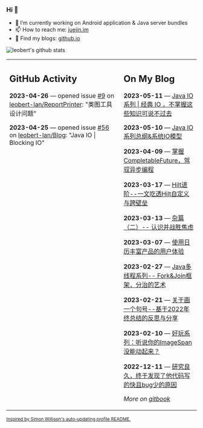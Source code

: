 ### Hi 👋

<!--
**leobert-lan/leobert-lan** is a ✨ _special_ ✨ repository because its `README.md` (this file) appears on your GitHub profile.

Here are some ideas to get you started:

- 🔭 I’m currently working on ...
- 🌱 I’m currently learning ...
- 👯 I’m looking to collaborate on ...
- 🤔 I’m looking for help with ...
- 💬 Ask me about ...
- 📫 How to reach me: ...
- 😄 Pronouns: ...
- ⚡ Fun fact: ...
-->

- 🔭 I’m currently working on Android application & Java server bundles
- 📫 How to reach me: [juejin.im](https://juejin.cn/user/2066737589654327)
- 👀 Find my blogs: [github.io](https://leobert-lan.github.io/)


![leobert's github stats](https://github-readme-stats.vercel.app/api?username=leobert-lan&show_icons=true&count_private=true)

<table><tr><td valign="top" width="60%">

## GitHub Activity
<!-- githubActivity starts -->
**2023-04-26** — opened issue [#9](https://github.com/leobert-lan/ReportPrinter/issues/9) on [leobert-lan/ReportPrinter](https://github.com/leobert-lan/ReportPrinter): "类图工具设计问题"

**2023-04-25** — opened issue [#56](https://github.com/leobert-lan/Blog/issues/56) on [leobert-lan/Blog](https://github.com/leobert-lan/Blog): "Java IO | Blocking IO"
<!-- githubActivity ends -->
</td><td valign="top" width="40%">

## On My Blog
<!-- blog starts -->
**2023-05-11** — [Java IO系列 | 经典 IO ，不掌握这些知识可说不过去](https://juejin.cn/post/7231804508082159675)

**2023-05-10** — [Java IO 系列总纲&系统IO模型](https://juejin.cn/post/7231540022595141693)

**2023-04-09** — [掌握CompletableFuture，驾驭异步编程](https://juejin.cn/post/7219943233799159864)

**2023-03-17** — [Hilt进阶--一文吃透Hilt自定义与跨壁垒](https://juejin.cn/post/7211400484103749687)

**2023-03-13** — [杂篇（二）-- 认识并战胜焦虑](https://juejin.cn/post/7209906063418949693)

**2023-03-07** — [使用日历丰富产品的用户体验](https://juejin.cn/post/7207648496978657341)

**2023-02-27** — [Java多线程系列-- Fork&Join框架，分治的艺术](https://juejin.cn/post/7204782377348726840)

**2023-02-21** — [关于画一个句号--基于2022年终总结的反思与分享](https://juejin.cn/post/7202445722971537465)

**2023-02-10** — [好玩系列：听说你的ImageSpan没能动起来？](https://juejin.cn/post/7197010875398635580)

**2022-12-11** — [研究良久，终于发现了他代码写的快且bug少的原因](https://juejin.cn/post/7175772997582585917)
<!-- blog ends -->
_More on [gitbook](https://leobert-lan.github.io/)_
</td></tr></table>

<sub><a href="https://simonwillison.net/2020/Jul/10/self-updating-profile-readme/">Inspired by Simon Willison's auto-updating profile README.</a></sub>
